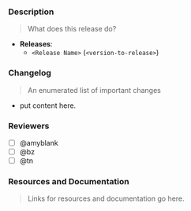 ### Description
> What does this release do?

- **Releases**:
  - `<Release Name>` (`<version-to-release>`)

### Changelog
> An enumerated list of important changes

- put content here.

### Reviewers

- [ ] @amyblank
- [ ] @bz
- [ ] @tn

### Resources and Documentation
> Links for resources and documentation go here.
